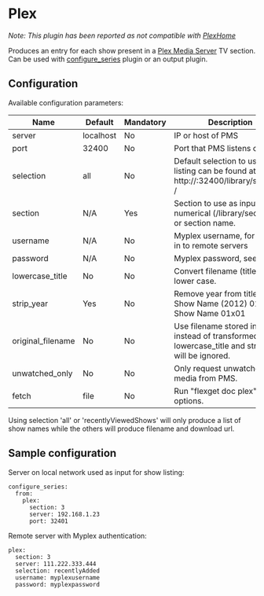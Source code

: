 # Plex
*Note: This plugin has been reported as not compatible with [PlexHome](https://blog.plex.tv/2014/11/20/introducing-plex-home/)*

Produces an entry for each show present in a  [Plex Media Server](http://www.plexapp.com) TV section. Can be used with [configure_series](/Plugins/configure_series) plugin or an output plugin.

## Configuration
Available configuration parameters:

| Name | Default | Mandatory | Description |
| --- | --- | --- | --- |
| server | localhost | No | IP or host of PMS |
| port | 32400 | No | Port that PMS listens on |
| selection | all | No | Default selection to use, listing can be found at http://<yourplexserver>:32400/library/sections/<section>/ |
| section | N/A | Yes | Section to use as input, numerical (/library/sections/<num>) or section name. |
| username | N/A | No | Myplex username, for logging in to remote servers |
| password | N/A | No | Myplex password, see above |
| lowercase_title | No | No | Convert filename (title) to lower case. |
| strip_year | Yes | No | Remove year from title, ex: Show Name (2012) 01x01 => Show Name 01x01 |
| original_filename | No | No | Use filename stored in PMS instead of transformed name. lowercase_title and strip_year will be ignored. |
| unwatched_only | No | No | Only request unwatched media from PMS. |
| fetch | file | No | Run "flexget doc plex" for options. |
Using selection 'all' or 'recentlyViewedShows' will only produce a list of show names while the others will produce filename and download url.

## Sample configuration
Server on local network used as input for show listing:
```
configure_series:
  from:
    plex:
      section: 3
      server: 192.168.1.23
      port: 32401
```

Remote server with Myplex authentication:
```
plex:
  section: 3
  server: 111.222.333.444
  selection: recentlyAdded
  username: myplexusername
  password: myplexpassword
```